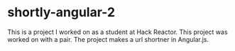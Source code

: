 # shortly-angular-2
This is a project I worked on as a student at Hack Reactor. This project was worked on with a pair. The project makes a url shortner in Angular.js.

